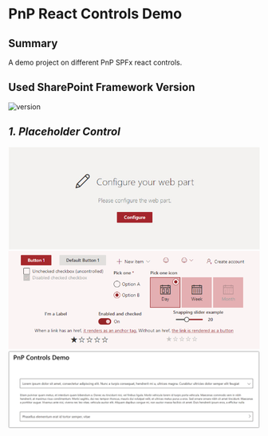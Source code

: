 # PnP React Controls Demo

## Summary

A demo project on different PnP SPFx react controls.

## Used SharePoint Framework Version

![version](https://img.shields.io/badge/version-1.14.0-green.svg)

## **_1. Placeholder Control_**
![Placeholder Demo](../assets/Placeholder.jpg)
![Variant Theme Provider Demo](../assets/VariantThemeProvider.png)
![Accessible Accordion Demo](../assets/AccessibleAccordion.png)